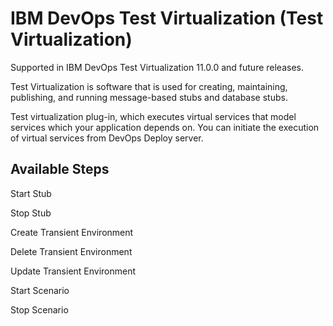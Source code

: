 # IBM DevOps Test Virtualization (Test Virtualization)

Supported in IBM DevOps Test Virtualization 11.0.0 and future releases.

Test Virtualization is software that is used for creating, maintaining, publishing, and running message-based stubs and database stubs.

Test virtualization plug-in, which executes virtual services that model services which your application depends on. You can initiate the execution of virtual services from DevOps Deploy server.

## Available Steps

Start Stub

Stop Stub

Create Transient Environment

Delete Transient Environment

Update Transient Environment

Start Scenario

Stop Scenario
